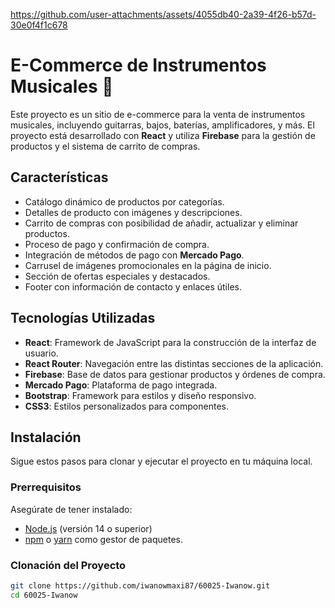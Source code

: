 https://github.com/user-attachments/assets/4055db40-2a39-4f26-b57d-30e0f4f1c678

# E-Commerce de Instrumentos Musicales 🎸

Este proyecto es un sitio de e-commerce para la venta de instrumentos musicales, incluyendo guitarras, bajos, baterías, amplificadores, y más. El proyecto está desarrollado con **React** y utiliza **Firebase** para la gestión de productos y el sistema de carrito de compras.

## Características

- Catálogo dinámico de productos por categorías.
- Detalles de producto con imágenes y descripciones.
- Carrito de compras con posibilidad de añadir, actualizar y eliminar productos.
- Proceso de pago y confirmación de compra.
- Integración de métodos de pago con **Mercado Pago**.
- Carrusel de imágenes promocionales en la página de inicio.
- Sección de ofertas especiales y destacados.
- Footer con información de contacto y enlaces útiles.

## Tecnologías Utilizadas

- **React**: Framework de JavaScript para la construcción de la interfaz de usuario.
- **React Router**: Navegación entre las distintas secciones de la aplicación.
- **Firebase**: Base de datos para gestionar productos y órdenes de compra.
- **Mercado Pago**: Plataforma de pago integrada.
- **Bootstrap**: Framework para estilos y diseño responsivo.
- **CSS3**: Estilos personalizados para componentes.

## Instalación

Sigue estos pasos para clonar y ejecutar el proyecto en tu máquina local.

### Prerrequisitos

Asegúrate de tener instalado:

- [Node.js](https://nodejs.org/) (versión 14 o superior)
- [npm](https://www.npmjs.com/) o [yarn](https://yarnpkg.com/) como gestor de paquetes.

### Clonación del Proyecto

```bash
git clone https://github.com/iwanowmaxi87/60025-Iwanow.git
cd 60025-Iwanow
